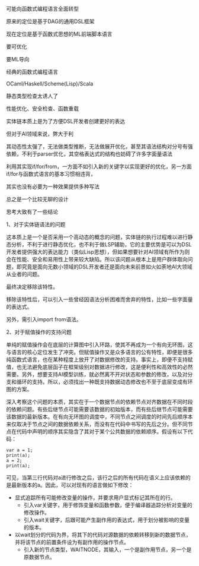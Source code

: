 可能向函数式编程语言全面转型



原来的定位是基于DAG的通用DSL框架



现在定位是基于函数式思想的ML前端脚本语言

要可优化

要ML导向



经典的函数式编程语言

OCaml/Haskell/Scheme(Lisp)/Scala



静态类型检查太诱人了

性能优化、安全检查、函数重载



实体链本质上是为了方便DSL开发者创建更好的表达

但对于AI领域来说，弊大于利

其动态性太强了，无法做类型推断，无法做展开优化，甚至其语法结构对分号有强依赖，不利于parser优化，其空格表达式的结构也妨碍了许多字面量语法

利用其实现if/for/from，一方面不如引入新的关键字以实现更好的优化，另一方面if/for与函数式语言的基本习惯相违背，

其实也没有必要为一种效果提供多种写法

总之是一个比较无聊的设计





思考大致有了一些结论

1、对于实体链语法的问题

这本质上是一个是否采用一个高动态的概念的问题，实体链的执行过程难以进行静态分析，不利于进行静态优化，也不利于做LSP辅助，它的主要优势是可以为DSL开发者提供强大的表达能力（类似Lisp思想），但如果想要针对AI领域有所作为则会在性能、安全和易用性上带来较大缺陷。所以该问题从根本上是用户群体取向问题，即究竟是面向无数小领域的DSL开发者还是面向未来前景如火如荼地AI大领域从业者的问题。

最终决定移除该特性。

移除该特性后，可以引入一些曾经因语法分析困难而舍弃的特性，比如一些字面量的表达式。

另外，需引入import from语法。

2、对于赋值操作的支持问题

单纯的赋值操作会在底层的计算图中引入环路，使其不再成为一个有向无环图，这与语言的核心定位发生了冲突。但赋值操作又是众多语言的公有特性，即便是很多纯函数式语言，也在某种程度上放开了对数据修改的支持。事实上，即便不支持赋值，也无法避免底层函子在框架级别对数据进行修改，这是便利性和高效性的必然需要。另外，想要支持AI模型训练，就必然离不开对状态和参数的修改，以及对分支和循环的支持。所以，必须找出一种既支持数据动态修改也不至于底层变成有环图的方案。

深入考察这个问题的本质，其实在于一个数据节点的依赖节点对齐数据在不同时段的依赖问题。有些后继节点可能需要该数据的初始版本，而有些后继节点可能需要该数据的最新版本。在有向无环图的调度中，不同节点之间调度的时间先后顺序本来仅取决于节点之间的数据依赖关系，而没有在代码中书写的先后之分。但不同节点在代码中声明的顺序其实隐含了其对于某个公共数据的依赖顺序。假设有以下代码：

```
var a = 1;
print(a);
a = 2;
print(a);
```

可见，当第三行代码对a进行修改之后，该行之后的所有代码在语义上应该依赖的是最新版本的a。因此，可以对现有的语言做如下修改：

- 显式追踪所有可能修改变量的操作，并要求用户显式标记其所在的行。
  - 引入var关键字，用于修饰变量和函数参数，便于编译器追踪分析对变量的修改操作。
  - 引入wait关键字，后跟可能产生副作用的表达式，用于划分被影响的变量的版本。
- 以wait划分的代码为界，将其下的代码对源数据的依赖转移到新的数据节点，并将该节点的前置条件设为有副作用的操作节点。
  - 引入新的节点类型，WAITNODE，其输入，一个是副作用节点，另一个是原数据节点。